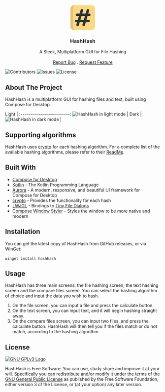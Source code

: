<br/>
<p align="center">
  <img title="HashHash Logo" src="src/main/resources/logo.svg" alt="hash" width="80">
  <h3 align="center">HashHash</h3>
<p>

<p align="center">
    A Sleek, Multiplatform GUI for File Hashing
    <br/>
    <br/>
    <a href="https://github.com/russellbanks/HashHash/issues">Report Bug</a>
    .
    <a href="https://github.com/russellbanks/HashHash/issues">Request Feature</a>
</p>

![Contributors](https://img.shields.io/github/contributors/BanDev/HashHash?color=dark-green) ![Issues](https://img.shields.io/github/issues/BanDev/HashHash) ![License](https://img.shields.io/github/license/BanDev/HashHash)

## About The Project

HashHash is a multiplatform GUI for hashing files and text, built using Compose for Desktop.

Light             |
:-------------------------:
![HashHash in light mode](https://user-images.githubusercontent.com/74878137/236931570-806dca0c-f736-4a62-8a62-5a41b186ea58.png)  |
Dark             |
![HashHash in dark mode](https://user-images.githubusercontent.com/74878137/236931606-777be9f6-fc65-47da-868f-b3bc616b69ec.png)   |

## Supporting algorithms

HashHash uses [crypto](https://github.com/appmattus/crypto) for each hashing algorithm. For a complete list of the available hashing algorithms, please refer to their [ReadMe](https://github.com/appmattus/crypto/blob/main/cryptohash/README.md).

## Built With

* [Compose for Desktop](https://github.com/JetBrains/compose-multiplatform)
* [Kotlin](https://kotlinlang.org) - The Kotlin Programming Language
* [Aurora](https://github.com/kirill-grouchnikov/aurora) - A modern, responsive, and beautiful UI framework for Compose for Desktop
* [crypto](https://github.com/appmattus/crypto) - Provides the functionality for each hash
* [LWJGL](https://github.com/LWJGL/lwjgl3) - Bindings to [Tiny File Dialogs](https://sourceforge.net/projects/tinyfiledialogs/)
* [Compose Window Styler](https://github.com/MayakaApps/ComposeWindowStyler) - Styles the window to be more native and modern

## Installation

You can get the latest copy of HashHash from GitHub releases, or via WinGet:

```
winget install hashhash
```

## Usage

HashHash has three main screens: the file hashing screen, the text hashing screen and the compare files screen. You can select the hashing algorithm of choice and input the data you wish to hash.

1. On the file screen, you can input a file and press the calculate button.
2. On the text screen, you can input text, and it will begin hashing straight away.
3. On the compare files screen, you can input two files, and press the calculate button. HashHash will then tell you if the files match or do not match, according to the hashing algorithm.

## License

[![GNU GPLv3 Logo](https://www.gnu.org/graphics/gplv3-127x51.png)](http://www.gnu.org/licenses/gpl-3.0.en.html)

HashHash is Free Software: You can use, study share and improve it at your will. Specifically you can redistribute and/or modify it under the terms of the [GNU General Public License](http://www.gnu.org/licenses/gpl-3.0.en.html) as published by the Free Software Foundation, either version 3 of the License, or (at your option) any later version.
